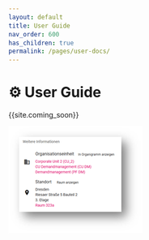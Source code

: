 ```yaml
---
layout: default
title: User Guide
nav_order: 600
has_children: true
permalink: /pages/user-docs/
---
```


# :gear: **User Guide**

{{site.coming_soon}}


![hello](media/weitere-information.png)